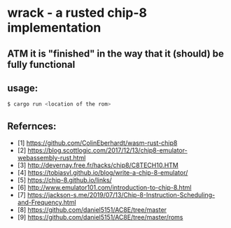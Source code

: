 # wrack - a rusted chip-8 implementation

## ATM it is "finished" in the way that it (should) be fully functional


## usage:

```sh
$ cargo run <location of the rom>
```


## Refernces:
* [1] <https://github.com/ColinEberhardt/wasm-rust-chip8>
* [2] <https://blog.scottlogic.com/2017/12/13/chip8-emulator-webassembly-rust.html>
* [3] <http://devernay.free.fr/hacks/chip8/C8TECH10.HTM>
* [4] <https://tobiasvl.github.io/blog/write-a-chip-8-emulator/>
* [5] <https://chip-8.github.io/links/>
* [6] <http://www.emulator101.com/introduction-to-chip-8.html>
* [7] <https://jackson-s.me/2019/07/13/Chip-8-Instruction-Scheduling-and-Frequency.html>
* [8] <https://github.com/daniel5151/AC8E/tree/master>
* [9] <https://github.com/daniel5151/AC8E/tree/master/roms>
